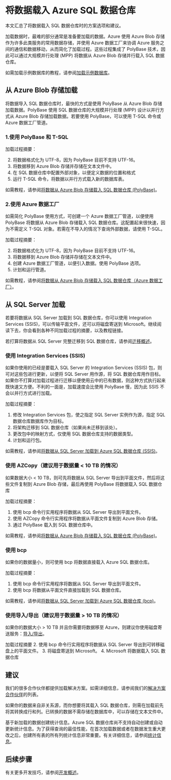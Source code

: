    <properties
   pageTitle="将数据载入 Azure SQL 数据仓库 | Azure"
   description="了解将数据载入 SQL 数据仓库的常见方案。这些常见方案包括使用 PolyBase、Azure Blob 存储、平面文件以及磁盘寄送。也可使用第三方工具。"
   services="sql-data-warehouse"
   documentationCenter="NA"
   authors="lodipalm"
   manager="barbkess"
   editor=""/>

<tags
   ms.service="sql-data-warehouse"
   ms.date="05/09/2016"
   wacn.date="06/20/2016"/>

# 将数据载入 Azure SQL 数据仓库

本文汇总了将数据载入 SQL 数据仓库时的方案选项和建议。

加载数据时，最难的部分通常是准备要加载的数据。Azure 使用 Azure Blob 存储作为许多此类服务的常用数据存储，并使用 Azure 数据工厂来协调 Azure 服务之间的通信和数据移动，从而简化了加载过程。这些过程集成了 PolyBase 技术，因此可以通过大规模并行处理 (MPP) 将数据从 Azure Blob 存储并行载入 SQL 数据仓库。

如需加载示例数据库的教程，请参阅[加载示例数据库][]。

## 从 Azure Blob 存储加载
将数据导入 SQL 数据仓库时，最快的方式是使用 PolyBase 从 Azure Blob 存储加载数据。PolyBase 使用 SQL 数据仓库的大规模并行处理 (MPP) 设计以并行方式从 Azure Blob 存储加载数据。若要使用 PolyBase，可以使用 T-SQL 命令或 Azure 数据工厂管道。

### 1\.使用 PolyBase 和 T-SQL

加载过程摘要：

2. 将数据格式化为 UTF-8，因为 PolyBase 目前不支持 UTF-16。
2. 将数据移到 Azure Blob 存储并存储在文本文件中。
3. 在 SQL 数据仓库中配置外部对象，以便定义数据的位置和格式
4. 运行 T-SQL 命令，将数据以并行方式载入新的数据库表。
<!-- 5. Schedule and run a loading job. --> 

如需教程，请参阅[将数据从 Azure Blob 存储载入 SQL 数据仓库 (PolyBase)][]。

### 2\.使用 Azure 数据工厂

如需简化 PolyBase 使用方式，可创建一个 Azure 数据工厂管道，以便使用 PolyBase 将数据从 Azure Blob 存储载入 SQL 数据仓库。这配置起来很快速，因为不需定义 T-SQL 对象。若需在不导入的情况下查询外部数据，请使用 T-SQL。

加载过程摘要：

2. 将数据格式化为 UTF-8，因为 PolyBase 目前不支持 UTF-16。
2. 将数据移到 Azure Blob 存储并存储在文本文件中。
3. 创建 Azure 数据工厂管道，以便引入数据。使用 PolyBase 选项。
4. 计划和运行管道。

如需教程，请参阅[将数据从 Azure Blob 存储载入 SQL 数据仓库（Azure 数据工厂）][]。


## 从 SQL Server 加载
若要将数据从 SQL Server 加载到 SQL 数据仓库，你可以使用 Integration Services (SSIS)，可以传输平面文件，还可以将磁盘寄送到 Microsoft。继续阅读下去，你会看到各种不同加载过程的摘要，以及教程链接。

若打算将数据从 SQL Server 完整迁移到 SQL 数据仓库，请参阅[迁移概述][]。

### 使用 Integration Services (SSIS)
如果你使用的已经是要载入 SQL Server 的 Integration Services (SSIS) 包，则可对这些包进行更新，以便将 SQL Server 用作源，将 SQL 数据仓库用作目标。如果你不打算对加载过程进行迁移以便使用云中的已有数据，则这种方式执行起来既快速又方便。不利的一面是，加载速度会比使用 PolyBase 慢，因为此 SSIS 不会以并行方式进行加载。

加载过程摘要：

1. 修改 Integration Services 包，使之指定 SQL Server 实例作为源，指定 SQL 数据仓库数据库作为目标。
2. 将架构迁移到 SQL 数据仓库（如果尚未迁移到该处）。
3. 更改包中的映射方式，仅使用 SQL 数据仓库支持的数据类型。
3. 计划和运行包。

如需教程，请参阅[将数据从 SQL Server 加载到 Azure SQL 数据仓库 (SSIS)][]。

### 使用 AZCopy（建议用于数据量 < 10 TB 的情况）
如果数据大小 < 10 TB，则可先将数据从 SQL Server 导出到平面文件，然后将这些文件复制到 Azure Blob 存储，最后再使用 PolyBase 将数据载入 SQL 数据仓库

加载过程摘要：

1. 使用 bcp 命令行实用程序将数据从 SQL Server 导出到平面文件。
2. 使用 AZCopy 命令行实用程序将数据从平面文件复制到 Azure Blob 存储。
3. 通过 PolyBase 载入到 SQL 数据仓库中。

如需教程，请参阅[将数据从 Azure Blob 存储载入 SQL 数据仓库 (PolyBase)][]。

### 使用 bcp
如果你的数据量小，则可使用 bcp 将数据直接载入 Azure SQL 数据仓库。

加载过程摘要：
1. 使用 bcp 命令行实用程序将数据从 SQL Server 导出到平面文件。
2. 使用 bcp 将数据从平面文件直接加载到 SQL 数据仓库。

如需教程，请参阅[将数据从 SQL Server 加载到 Azure SQL 数据仓库 (bcp)][]。


### 使用导入/导出（建议用于数据量 > 10 TB 的情况）
如果你的数据大小 > 10 TB 并且你需要将数据移至 Azure，则建议你使用磁盘寄送服务：[导入/导出][]。

加载过程摘要
2. 使用 bcp 命令行实用程序将数据从 SQL Server 导出到可转移磁盘上的平面文件。
3. 将磁盘寄送到 Microsoft。
4. Microsoft 将数据载入 SQL 数据仓库


## 建议

我们的很多合作伙伴都提供加载解决方案。如需详细信息，请参阅我们的[解决方案合作伙伴][]的列表。


如果你的数据来自非关系源，而你想要将其载入 SQL 数据仓库，则需在加载前先将其转换成行和列。已转换的数据不需存储在数据库中，可以存储在文本文件中。

基于新加载的数据创建统计信息。Azure SQL 数据仓库尚不支持自动创建或自动更新统计信息。为了获得查询的最佳性能，在首次加载数据或者在数据发生重大更改之后，创建所有表的所有列统计信息非常重要。有关详细信息，请参阅[统计信息][]。


## 后续步骤
有关更多开发技巧，请参阅[开发概述][]。

<!--Image references-->

<!--Article references-->
[将数据从 Azure Blob 存储载入 SQL 数据仓库 (PolyBase)]: /documentation/articles/sql-data-warehouse-load-from-azure-blob-storage-with-polybase
[将数据从 Azure Blob 存储载入 SQL 数据仓库（Azure 数据工厂）]: /documentation/articles/sql-data-warehouse-load-from-azure-blob-storage-with-data-factory
[将数据从 SQL Server 加载到 Azure SQL 数据仓库 (SSIS)]: /documentation/articles/sql-data-warehouse-load-from-sql-server-with-integration-services
[将数据从 SQL Server 加载到 Azure SQL 数据仓库 (bcp)]: /documentation/articles/sql-data-warehouse-load-from-sql-server-with-bcp
[Load data from SQL Server to Azure SQL Data Warehouse (AZCopy)]: /documentation/articles/sql-data-warehouse-load-from-sql-server-with-azcopy

[加载示例数据库]: /documentation/articles/sql-data-warehouse-load-sample-databases
[迁移概述]: /documentation/articles/sql-data-warehouse-overview-migrate
[解决方案合作伙伴]: /documentation/articles/sql-data-warehouse-solution-partners
[开发概述]: sql-data-warehouse-overview-develop
[统计信息]: /documentation/articles/sql-data-warehouse-develop-statistics

<!--MSDN references-->

<!--Other Web references-->
[导入/导出]: https://azure.microsoft.com/documentation/articles/storage-import-export-service/



<!---HONumber=Mooncake_0613_2016-->